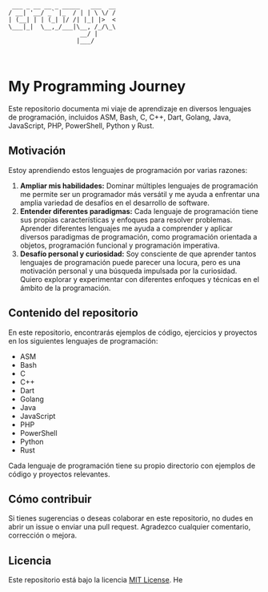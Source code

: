 ``` 
 
  ___ _ __ __ _ _____   ___  __
 / __| '__/ _` |_  / | | \ \/ /
| (__| | | (_| |/ /| |_| |>  < 
 \___|_|  \__,_/___|\__, /_/\_\
                     __/ |     
                    |___/   
                    
                    
```
# My Programming Journey

Este repositorio documenta mi viaje de aprendizaje en diversos lenguajes de programación, incluidos ASM, Bash, C, C++, Dart, Golang, Java, JavaScript, PHP, PowerShell, Python y Rust. 

## Motivación

Estoy aprendiendo estos lenguajes de programación por varias razones:

1. **Ampliar mis habilidades:** Dominar múltiples lenguajes de programación me permite ser un programador más versátil y me ayuda a enfrentar una amplia variedad de desafíos en el desarrollo de software.
2. **Entender diferentes paradigmas:** Cada lenguaje de programación tiene sus propias características y enfoques para resolver problemas. Aprender diferentes lenguajes me ayuda a comprender y aplicar diversos paradigmas de programación, como programación orientada a objetos, programación funcional y programación imperativa.
3. **Desafío personal y curiosidad:** Soy consciente de que aprender tantos lenguajes de programación puede parecer una locura, pero es una motivación personal y una búsqueda impulsada por la curiosidad. Quiero explorar y experimentar con diferentes enfoques y técnicas en el ámbito de la programación.

## Contenido del repositorio

En este repositorio, encontrarás ejemplos de código, ejercicios y proyectos en los siguientes lenguajes de programación:

- ASM
- Bash
- C
- C++
- Dart
- Golang
- Java
- JavaScript
- PHP
- PowerShell
- Python
- Rust

Cada lenguaje de programación tiene su propio directorio con ejemplos de código y proyectos relevantes.

## Cómo contribuir

Si tienes sugerencias o deseas colaborar en este repositorio, no dudes en abrir un issue o enviar una pull request. Agradezco cualquier comentario, corrección o mejora.

## Licencia

Este repositorio está bajo la licencia [MIT License](LICENSE).
He 

